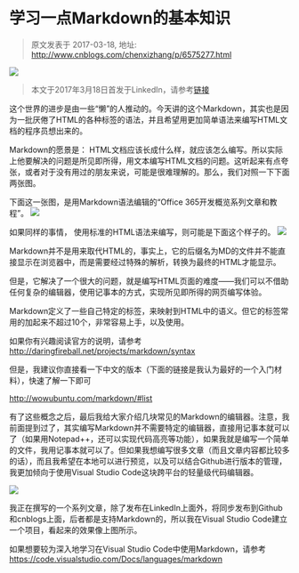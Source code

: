 # 学习一点Markdown的基本知识 
> 原文发表于 2017-03-18, 地址: http://www.cnblogs.com/chenxizhang/p/6575277.html 


![](http://m.c.lnkd.licdn.com/mpr/mpr/AAEAAQAAAAAAAAn7AAAAJGY0MTBlNTI5LWEzODgtNGIxYS05MzI4LWZhMDdlOTUxMTNkMA.png)

> 本文于2017年3月18日首发于LinkedIn，请参考[链接](http://www.linkedin.com/pulse/%E5%AD%A6%E4%B9%A0%E4%B8%80%E7%82%B9markdown%E7%9A%84%E5%9F%BA%E6%9C%AC%E7%9F%A5%E8%AF%86-%E5%B8%8C%E7%AB%A0-%E9%99%88?published=t)

这个世界的进步是由一些“懒”的人推动的。今天讲的这个Markdown，其实也是因为一批厌倦了HTML的各种标签的语法，并且希望用更加简单语法来编写HTML文档的程序员想出来的。

Markdown的愿景是： HTML文档应该长成什么样，就应该怎么编写。所以实际上他要解决的问题是所见即所得，用文本编写HTML文档的问题。这听起来有点夸张，或者对于没有用过的朋友来说，可能是很难理解的。那么，我们对照一下下面两张图。

下面这一张图，是用Markdown语法编辑的“Office 365开发概览系列文章和教程”。
![](https://media.licdn.com/mpr/mpr/AAEAAQAAAAAAAAzZAAAAJGUwMGNjM2IwLWY3Y2YtNGVlNy05MjhkLThmMTQwYzkxMjUzNQ.png)

如果同样的事情， 使用标准的HTML语法来编写，则可能是下面这个样子的。
![](https://media.licdn.com/mpr/mpr/AAEAAQAAAAAAAAvpAAAAJGRkZTFiYWVjLWYyMzQtNDE3Mi1hM2M2LTM2NzRlN2UxY2NkZQ.png)

Markdown并不是用来取代HTML的，事实上，它的后缀名为MD的文件并不能直接显示在浏览器中，而是需要经过特殊的解析，转换为最终的HTML才能显示。

但是，它解决了一个很大的问题，就是编写HTML页面的难度——我们可以不借助任何复杂的编辑器，使用记事本的方式，实现所见即所得的网页编写体验。

Markdown定义了一些自己特定的标签，来映射到HTML中的语义。但它的标签常用的加起来不超过10个，非常容易上手，以及使用。

如果你有兴趣阅读官方的说明，请参考 http://daringfireball.net/projects/markdown/syntax

但是，我建议你直接看一下中文的版本（下面的链接是我认为最好的一个入门材料），快速了解一下即可

http://wowubuntu.com/markdown/#list

有了这些概念之后，最后我给大家介绍几块常见的Markdown的编辑器。注意，我前面提到过了，其实编写Markdown并不需要特定的编辑器，直接用记事本就可以了（如果用Notepad++，还可以实现代码高亮等功能），如果我就是编写一个简单的文件，我用记事本就可以了。但如果我想编写很多文章（而且文章内容都比较多的话），而且我希望在本地可以进行预览，以及可以结合Github进行版本的管理，我更加倾向于使用Visual Studio Code这块跨平台的轻量级代码编辑器。

![](https://media.licdn.com/mpr/mpr/AAEAAQAAAAAAAAphAAAAJGI4ZTQ2NmQxLTE1NTMtNDg5MC1hYTIwLWIzYTBmZWZiNGQxZg.png)

我正在撰写的一个系列文章，除了发布在LinkedIn上面外，将同步发布到Github和cnblogs上面，后者都是支持Markdown的，所以我在Visual Studio Code建立一个项目，看起来的效果像上图所示。

如果想要较为深入地学习在Visual Studio Code中使用Markdown，请参考 https://code.visualstudio.com/Docs/languages/markdown